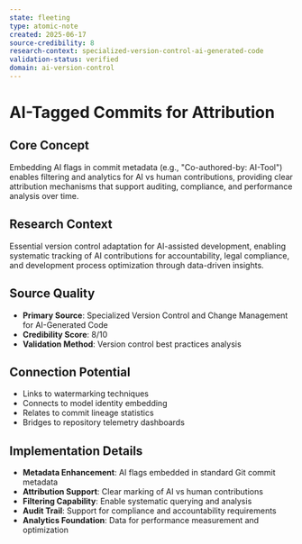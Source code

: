 ```yaml
---
state: fleeting
type: atomic-note
created: 2025-06-17
source-credibility: 8
research-context: specialized-version-control-ai-generated-code
validation-status: verified
domain: ai-version-control
---
```


# AI-Tagged Commits for Attribution

## Core Concept
Embedding AI flags in commit metadata (e.g., "Co-authored-by: AI-Tool") enables filtering and analytics for AI vs human contributions, providing clear attribution mechanisms that support auditing, compliance, and performance analysis over time.

## Research Context
Essential version control adaptation for AI-assisted development, enabling systematic tracking of AI contributions for accountability, legal compliance, and development process optimization through data-driven insights.

## Source Quality
- **Primary Source**: Specialized Version Control and Change Management for AI-Generated Code
- **Credibility Score**: 8/10
- **Validation Method**: Version control best practices analysis

## Connection Potential
- Links to watermarking techniques
- Connects to model identity embedding
- Relates to commit lineage statistics
- Bridges to repository telemetry dashboards

## Implementation Details
- **Metadata Enhancement**: AI flags embedded in standard Git commit metadata
- **Attribution Support**: Clear marking of AI vs human contributions
- **Filtering Capability**: Enable systematic querying and analysis
- **Audit Trail**: Support for compliance and accountability requirements
- **Analytics Foundation**: Data for performance measurement and optimization